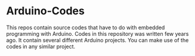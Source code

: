 # Arduino-Codes
This repos contain source codes that have to do with embedded programming with Arduino. 
Codes in this repository was written few years ago. It contain several different Arduino projects. 
You can make use of the codes in any similar project.
